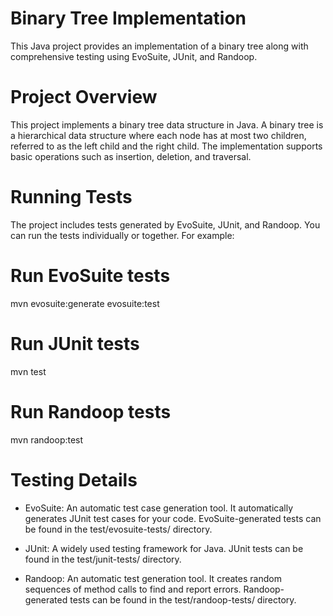 # Binary Tree Implementation

This Java project provides an implementation of a binary tree along with comprehensive testing using EvoSuite, JUnit, and Randoop.

# Project Overview

This project implements a binary tree data structure in Java. A binary tree is a hierarchical data structure where each node has at most two children, referred to as the left child and the right child. The implementation supports basic operations such as insertion, deletion, and traversal.

# Running Tests

The project includes tests generated by EvoSuite, JUnit, and Randoop. You can run the tests individually or together. For example:

# Run EvoSuite tests
mvn evosuite:generate evosuite:test

# Run JUnit tests
mvn test

# Run Randoop tests
mvn randoop:test

# Testing Details

- EvoSuite: An automatic test case generation tool. It automatically generates JUnit test cases for your code. EvoSuite-generated tests can be found in the test/evosuite-tests/ directory.

- JUnit: A widely used testing framework for Java. JUnit tests can be found in the test/junit-tests/ directory.

- Randoop: An automatic test generation tool. It creates random sequences of method calls to find and report errors. Randoop-generated tests can be found in the test/randoop-tests/ directory.
